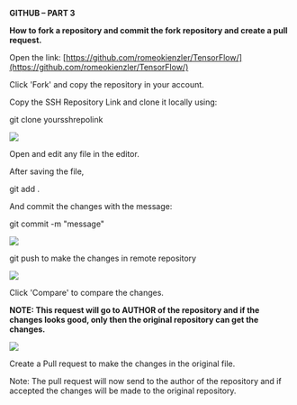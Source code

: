 **GITHUB – PART 3**

**How to fork a repository and commit the fork repository and create a pull request.**

Open the link:  [https://github.com/romeokienzler/TensorFlow/](https://github.com/romeokienzler/TensorFlow/)

Click &#39;Fork&#39; and copy the repository in your account.

Copy the SSH Repository Link and clone it locally using:

git clone yoursshrepolink

![](RackMultipart20200604-4-tfg685_html_9cd56f5f60402dba.png)

Open and edit any file in the editor.

After saving the file,

git add .

And commit the changes with the message:

git commit -m &quot;message&quot;

![](RackMultipart20200604-4-tfg685_html_a316a4ba803e4c3c.png)

git push to make the changes in remote repository

![](RackMultipart20200604-4-tfg685_html_5123ac75710166b4.png)

Click &#39;Compare&#39; to compare the changes.

**NOTE: This request will go to AUTHOR of the repository and if the changes looks good, only then the original repository can get the changes.**

![](RackMultipart20200604-4-tfg685_html_b672fd89d6877920.png)

Create a Pull request to make the changes in the original file.

Note: The pull request will now send to the author of the repository and if accepted the changes will be made to the original repository.
